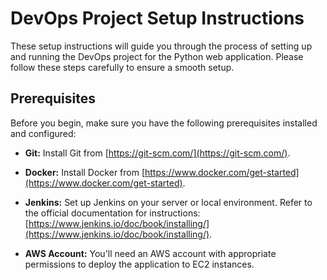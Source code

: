 # DevOps Project Setup Instructions

These setup instructions will guide you through the process of setting up and running the DevOps project for the Python web application. Please follow these steps carefully to ensure a smooth setup.

## Prerequisites

Before you begin, make sure you have the following prerequisites installed and configured:

- **Git:** Install Git from [https://git-scm.com/](https://git-scm.com/).

- **Docker:** Install Docker from [https://www.docker.com/get-started](https://www.docker.com/get-started).

- **Jenkins:** Set up Jenkins on your server or local environment. Refer to the official documentation for instructions: [https://www.jenkins.io/doc/book/installing/](https://www.jenkins.io/doc/book/installing/).

- **AWS Account:** You'll need an AWS account with appropriate permissions to deploy the application to EC2 instances.
